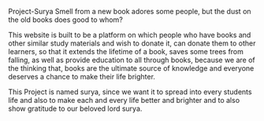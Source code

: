 Project-Surya
Smell from a new book adores some people, but the dust on the old books does good to whom?

This website is built to be a platform on which people who have books and other similar study materials and wish to donate it, can donate them to other learners, so that it extends the lifetime of a book, saves some trees from falling, as well as provide education to all through books, because we are of the thinking that, books are the ultimate source of knowledge and everyone deserves a chance to make their life brighter.

This Project is named surya, since we want it to spread into every students life and also to make each and every life better and brighter and to also show gratitude to our beloved lord surya.